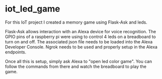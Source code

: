 # iot_led_game

For this IoT project I created a memory game using Flask-Ask and leds.

Flask-Ask allows interaction with an Alexa device for voice recognition.
The GPIO pins of a raspberry pi were using to control 4 leds on a breadboard to turn on and off.
The associated json file needs to be loaded into the Alexa Developer Console.
Ngrok needs to be used and properly setup in the Alexa endpoints.

Once all this is setup, simply ask Alexa to "open led color game".
You can follow the commands from there and watch the breadboard to play the game.
